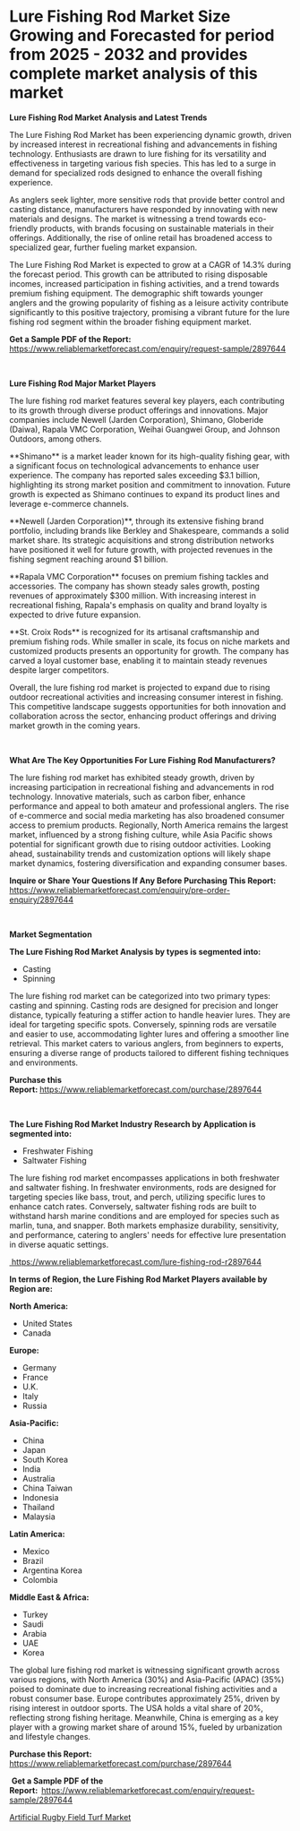 <p><h1>Lure Fishing Rod Market Size Growing and Forecasted for period from 2025 - 2032 and provides complete market analysis of this market</h1></p><p><strong>Lure Fishing Rod Market Analysis and Latest Trends</strong></p>
<p><p>The Lure Fishing Rod Market has been experiencing dynamic growth, driven by increased interest in recreational fishing and advancements in fishing technology. Enthusiasts are drawn to lure fishing for its versatility and effectiveness in targeting various fish species. This has led to a surge in demand for specialized rods designed to enhance the overall fishing experience.</p><p>As anglers seek lighter, more sensitive rods that provide better control and casting distance, manufacturers have responded by innovating with new materials and designs. The market is witnessing a trend towards eco-friendly products, with brands focusing on sustainable materials in their offerings. Additionally, the rise of online retail has broadened access to specialized gear, further fueling market expansion.</p><p>The Lure Fishing Rod Market is expected to grow at a CAGR of 14.3% during the forecast period. This growth can be attributed to rising disposable incomes, increased participation in fishing activities, and a trend towards premium fishing equipment. The demographic shift towards younger anglers and the growing popularity of fishing as a leisure activity contribute significantly to this positive trajectory, promising a vibrant future for the lure fishing rod segment within the broader fishing equipment market.</p></p>
<p><strong>Get a Sample PDF of the Report:&nbsp;</strong> <a href="https://www.reliablemarketforecast.com/enquiry/request-sample/2897644?utm_campaign=1766&utm_medium=2&utm_source=Github&utm_content=ia&utm_term=15032025&utm_id=lure-fishing-rod">https://www.reliablemarketforecast.com/enquiry/request-sample/2897644</a></p>
<p>&nbsp;</p>
<p><strong>Lure Fishing Rod Major Market Players</strong></p>
<p><p>The lure fishing rod market features several key players, each contributing to its growth through diverse product offerings and innovations. Major companies include Newell (Jarden Corporation), Shimano, Globeride (Daiwa), Rapala VMC Corporation, Weihai Guangwei Group, and Johnson Outdoors, among others.</p><p>**Shimano** is a market leader known for its high-quality fishing gear, with a significant focus on technological advancements to enhance user experience. The company has reported sales exceeding $3.1 billion, highlighting its strong market position and commitment to innovation. Future growth is expected as Shimano continues to expand its product lines and leverage e-commerce channels.</p><p>**Newell (Jarden Corporation)**, through its extensive fishing brand portfolio, including brands like Berkley and Shakespeare, commands a solid market share. Its strategic acquisitions and strong distribution networks have positioned it well for future growth, with projected revenues in the fishing segment reaching around $1 billion.</p><p>**Rapala VMC Corporation** focuses on premium fishing tackles and accessories. The company has shown steady sales growth, posting revenues of approximately $300 million. With increasing interest in recreational fishing, Rapala's emphasis on quality and brand loyalty is expected to drive future expansion.</p><p>**St. Croix Rods** is recognized for its artisanal craftsmanship and premium fishing rods. While smaller in scale, its focus on niche markets and customized products presents an opportunity for growth. The company has carved a loyal customer base, enabling it to maintain steady revenues despite larger competitors.</p><p>Overall, the lure fishing rod market is projected to expand due to rising outdoor recreational activities and increasing consumer interest in fishing. This competitive landscape suggests opportunities for both innovation and collaboration across the sector, enhancing product offerings and driving market growth in the coming years.</p></p>
<p>&nbsp;</p>
<p><strong>What Are The Key Opportunities For Lure Fishing Rod Manufacturers?</strong></p>
<p><p>The lure fishing rod market has exhibited steady growth, driven by increasing participation in recreational fishing and advancements in rod technology. Innovative materials, such as carbon fiber, enhance performance and appeal to both amateur and professional anglers. The rise of e-commerce and social media marketing has also broadened consumer access to premium products. Regionally, North America remains the largest market, influenced by a strong fishing culture, while Asia Pacific shows potential for significant growth due to rising outdoor activities. Looking ahead, sustainability trends and customization options will likely shape market dynamics, fostering diversification and expanding consumer bases.</p></p>
<p><strong>Inquire or Share Your Questions If Any Before Purchasing This Report:</strong> <a href="https://www.reliablemarketforecast.com/enquiry/pre-order-enquiry/2897644?utm_campaign=1766&utm_medium=2&utm_source=Github&utm_content=ia&utm_term=15032025&utm_id=lure-fishing-rod">https://www.reliablemarketforecast.com/enquiry/pre-order-enquiry/2897644</a></p>
<p>&nbsp;</p>
<p><strong>Market Segmentation</strong></p>
<p><strong>The Lure Fishing Rod Market Analysis by types is segmented into:</strong></p>
<p><ul><li>Casting</li><li>Spinning</li></ul></p>
<p><p>The lure fishing rod market can be categorized into two primary types: casting and spinning. Casting rods are designed for precision and longer distance, typically featuring a stiffer action to handle heavier lures. They are ideal for targeting specific spots. Conversely, spinning rods are versatile and easier to use, accommodating lighter lures and offering a smoother line retrieval. This market caters to various anglers, from beginners to experts, ensuring a diverse range of products tailored to different fishing techniques and environments.</p></p>
<p><strong>Purchase this Report:&nbsp;</strong><a href="https://www.reliablemarketforecast.com/purchase/2897644?utm_campaign=1766&utm_medium=2&utm_source=Github&utm_content=ia&utm_term=15032025&utm_id=lure-fishing-rod">https://www.reliablemarketforecast.com/purchase/2897644</a></p>
<p>&nbsp;</p>
<p><strong>The Lure Fishing Rod Market Industry Research by Application is segmented into:</strong></p>
<p><ul><li>Freshwater Fishing</li><li>Saltwater Fishing</li></ul></p>
<p><p>The lure fishing rod market encompasses applications in both freshwater and saltwater fishing. In freshwater environments, rods are designed for targeting species like bass, trout, and perch, utilizing specific lures to enhance catch rates. Conversely, saltwater fishing rods are built to withstand harsh marine conditions and are employed for species such as marlin, tuna, and snapper. Both markets emphasize durability, sensitivity, and performance, catering to anglers' needs for effective lure presentation in diverse aquatic settings.</p></p>
<p><a href="https://www.reliablemarketforecast.com/lure-fishing-rod-r2897644?utm_campaign=1766&utm_medium=2&utm_source=Github&utm_content=ia&utm_term=15032025&utm_id=lure-fishing-rod">&nbsp;https://www.reliablemarketforecast.com/lure-fishing-rod-r2897644</a></p>
<p><strong>In terms of Region, the Lure Fishing Rod Market Players available by Region are:</strong></p>
<p>
    <p> <strong> North America: </strong>
        <ul>
            <li>United States</li>
            <li>Canada</li>
        </ul>
        </p> 
    <p> <strong> Europe: </strong>
        <ul>
            <li>Germany</li>
            <li>France</li>
            <li>U.K.</li>
            <li>Italy</li>
            <li>Russia</li>
        </ul>
        </p> 
    <p> <strong> Asia-Pacific: </strong>
        <ul>
            <li>China</li>
            <li>Japan</li>
            <li>South Korea</li>
            <li>India</li>
            <li>Australia</li>
            <li>China Taiwan</li>
            <li>Indonesia</li>
            <li>Thailand</li>
            <li>Malaysia</li>
        </ul>
        </p> 
    <p> <strong> Latin America: </strong>
        <ul>
            <li>Mexico</li>
            <li>Brazil</li>
            <li>Argentina Korea</li>
            <li>Colombia</li>
        </ul>
        </p> 
    <p> <strong> Middle East & Africa: </strong>
        <ul>
            <li>Turkey</li>
            <li>Saudi</li>
            <li>Arabia</li>
            <li>UAE</li>
            <li>Korea</li>
        </ul>
    </p>
    </p>
<p><p>The global lure fishing rod market is witnessing significant growth across various regions, with North America (30%) and Asia-Pacific (APAC) (35%) poised to dominate due to increasing recreational fishing activities and a robust consumer base. Europe contributes approximately 25%, driven by rising interest in outdoor sports. The USA holds a vital share of 20%, reflecting strong fishing heritage. Meanwhile, China is emerging as a key player with a growing market share of around 15%, fueled by urbanization and lifestyle changes.</p></p>
<p><strong>Purchase this Report: </strong><a href="https://www.reliablemarketforecast.com/purchase/2897644?utm_campaign=1766&utm_medium=2&utm_source=Github&utm_content=ia&utm_term=15032025&utm_id=lure-fishing-rod">https://www.reliablemarketforecast.com/purchase/2897644</a></p>
<p>&nbsp;<strong>Get a Sample PDF of the Report:&nbsp;&nbsp;</strong><a href="https://www.reliablemarketforecast.com/enquiry/request-sample/2897644?utm_campaign=1766&utm_medium=2&utm_source=Github&utm_content=ia&utm_term=15032025&utm_id=lure-fishing-rod">https://www.reliablemarketforecast.com/enquiry/request-sample/2897644</a></p>
<p><strong></strong></p>
<p><p><a href="https://github.com/mookiesville/Market-Research-Report-List-1/blob/main/artificial-rugby-field-turf-market.md?utm_campaign=1766&utm_medium=2&utm_source=Github&utm_content=ia&utm_term=15032025&utm_id=lure-fishing-rod">Artificial Rugby Field Turf Market</a></p></p>